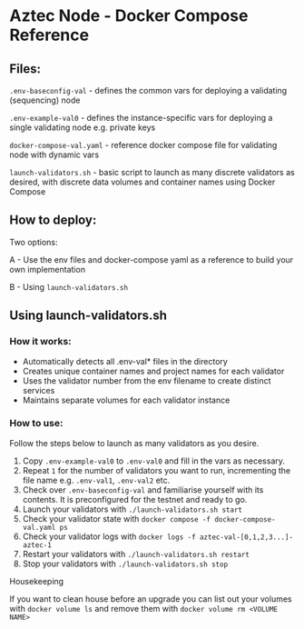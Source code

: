 # Aztec Node - Docker Compose Reference

## Files:
`.env-baseconfig-val`   - defines the common vars for deploying a validating (sequencing) node

`.env-example-val0`     - defines the instance-specific vars for deploying a single validating node e.g. private keys

`docker-compose-val.yaml` - reference docker compose file for validating node with dynamic vars

`launch-validators.sh` - basic script to launch as many discrete validators as desired, with discrete data volumes and container names using Docker Compose

## How to deploy:

Two options:

A - Use the env files and docker-compose yaml as a reference to build your own implementation

B - Using `launch-validators.sh`

## Using launch-validators.sh

### How it works:

- Automatically detects all .env-val* files in the directory
- Creates unique container names and project names for each validator
- Uses the validator number from the env filename to create distinct services
- Maintains separate volumes for each validator instance

### How to use:

Follow the steps below to launch as many validators as you desire.


1. Copy `.env-example-val0` to `.env-val0` and fill in the vars as necessary. 
2. Repeat `1` for the number of validators you want to run, incrementing the file name e.g. `.env-val1`, `.env-val2` etc.
3. Check over `.env-baseconfig-val` and familiarise yourself with its contents. It is preconfigured for the testnet and ready to go.
4. Launch your validators with `./launch-validators.sh start`
5. Check your validator state with `docker compose -f docker-compose-val.yaml ps`
6. Check your validator logs with `docker logs -f aztec-val-[0,1,2,3...]-aztec-1`
7. Restart your validators with `./launch-validators.sh restart`
8. Stop your validators with `./launch-validators.sh stop`


Housekeeping

If you want to clean house before an upgrade you can list out your volumes with `docker volume ls` and remove them with `docker volume rm <VOLUME NAME>`